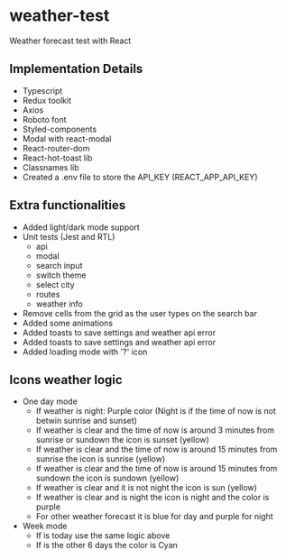 # weather-test

Weather forecast test with React

## Implementation Details

- Typescript
- Redux toolkit
- Axios
- Roboto font
- Styled-components
- Modal with react-modal
- React-router-dom
- React-hot-toast lib
- Classnames lib
- Created a .env file to store the API_KEY (REACT_APP_API_KEY)

## Extra functionalities

- Added light/dark mode support
- Unit tests (Jest and RTL)
  - api
  - modal
  - search input
  - switch theme
  - select city
  - routes
  - weather info
- Remove cells from the grid as the user types on the search bar
- Added some animations
- Added toasts to save settings and weather api error
- Added toasts to save settings and weather api error
- Added loading mode with '?' icon

## Icons weather logic

- One day mode
  - If weather is night: Purple color (Night is if the time of now is not betwin sunrise and sunset)
  - If weather is clear and the time of now is around 3 minutes from sunrise or sundown the icon is sunset (yellow)
  - If weather is clear and the time of now is around 15 minutes from sunrise the icon is sunrise (yellow)
  - If weather is clear and the time of now is around 15 minutes from sundown the icon is sundown (yellow)
  - If weather is clear and it is not night the icon is sun (yellow)
  - If weather is clear and is night the icon is night and the color is purple
  - For other weather forecast it is blue for day and purple for night
- Week mode
  - If is today use the same logic above
  - If is the other 6 days the color is Cyan
